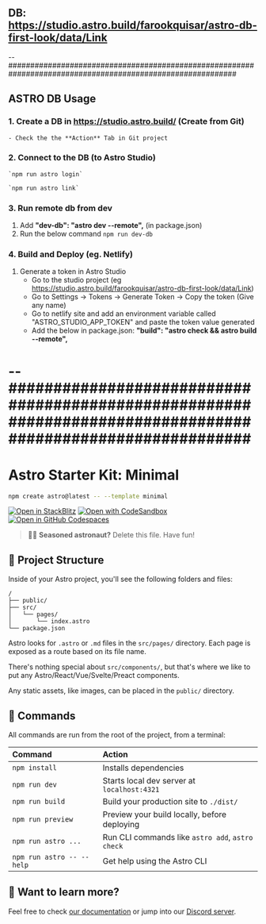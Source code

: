 ## DB: https://studio.astro.build/farookquisar/astro-db-first-look/data/Link

--############################################################################################################

## ASTRO DB Usage

### 1. Create a DB in https://studio.astro.build/ (Create from Git)

    - Check the the **Action** Tab in Git project

### 2. Connect to the DB (to Astro Studio)

    `npm run astro login`

    `npm run astro link`

### 3. Run remote db from dev

1. Add **"dev-db": "astro dev --remote",** (in package.json)
2. Run the below command
   `npm run dev-db`

### 4. Build and Deploy (eg. Netlify)

1. Generate a token in Astro Studio
   - Go to the studio project (eg https://studio.astro.build/farookquisar/astro-db-first-look/data/Link)
   - Go to Settings -> Tokens -> Generate Token -> Copy the token (Give any name)
   - Go to netlify site and add an environment variable called "ASTRO_STUDIO_APP_TOKEN" and paste the token value generated
   - Add the below in package.json:
     **"build": "astro check && astro build --remote",**

# --############################################################################################################

# Astro Starter Kit: Minimal

```sh
npm create astro@latest -- --template minimal
```

[![Open in StackBlitz](https://developer.stackblitz.com/img/open_in_stackblitz.svg)](https://stackblitz.com/github/withastro/astro/tree/latest/examples/minimal)
[![Open with CodeSandbox](https://assets.codesandbox.io/github/button-edit-lime.svg)](https://codesandbox.io/p/sandbox/github/withastro/astro/tree/latest/examples/minimal)
[![Open in GitHub Codespaces](https://github.com/codespaces/badge.svg)](https://codespaces.new/withastro/astro?devcontainer_path=.devcontainer/minimal/devcontainer.json)

> 🧑‍🚀 **Seasoned astronaut?** Delete this file. Have fun!

## 🚀 Project Structure

Inside of your Astro project, you'll see the following folders and files:

```text
/
├── public/
├── src/
│   └── pages/
│       └── index.astro
└── package.json
```

Astro looks for `.astro` or `.md` files in the `src/pages/` directory. Each page is exposed as a route based on its file name.

There's nothing special about `src/components/`, but that's where we like to put any Astro/React/Vue/Svelte/Preact components.

Any static assets, like images, can be placed in the `public/` directory.

## 🧞 Commands

All commands are run from the root of the project, from a terminal:

| Command                   | Action                                           |
| :------------------------ | :----------------------------------------------- |
| `npm install`             | Installs dependencies                            |
| `npm run dev`             | Starts local dev server at `localhost:4321`      |
| `npm run build`           | Build your production site to `./dist/`          |
| `npm run preview`         | Preview your build locally, before deploying     |
| `npm run astro ...`       | Run CLI commands like `astro add`, `astro check` |
| `npm run astro -- --help` | Get help using the Astro CLI                     |

## 👀 Want to learn more?

Feel free to check [our documentation](https://docs.astro.build) or jump into our [Discord server](https://astro.build/chat).
